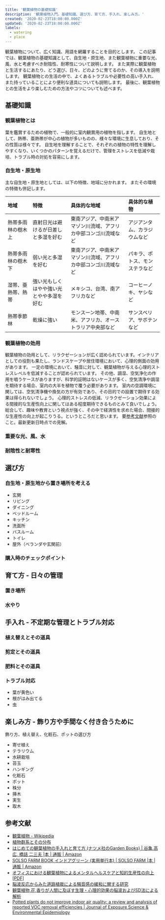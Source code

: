 ```yaml
---
title: '観葉植物の基礎知識'
description: '観葉植物入門。基礎知識、選び方、育て方、手入れ、楽しみ方。'
created: '2020-02-23T18:00:00.000Z'
updated: '2020-02-23T18:00:00.000Z'
labels:
  - watering
  - place
---
```


観葉植物について、広く知識、用語を網羅することを目的とします。
この記事では、観葉植物の基礎知識として、自生地・原生地、また観葉植物に重要な光、風、水と考慮すべき耐陰性、耐寒性について説明します。
また実際に観葉植物と生活するにあたり、どう選び、日々、どのように育てるのか、その導入を説明します。
観葉植物との生活の中で、よくあるトラブルや必要性の高い手入れ、また持っていることにより便利な道具についても説明します。
最後に、観葉植物との生活をより楽しむための方法やコツについても述べます。

## 基礎知識

### 観葉植物とは

葉を鑑賞するための植物で、一般的に室内観賞用の植物を指します。
自生地として、熱帯、亜熱帯が中心の植物が多いものの、様々な環境に生息しており、その性質は様々です。
自生地を理解することで、それぞれの植物の特性を理解しやすくなり、いくつかのパターンを覚えるだけで、管理をストレスを低減や栽培、トラブル時の対処を容易にします。

### 自生地・原生地

主な自生地・原生地としては、以下の特徴、地域に分かれます。
またその環境の特徴も併記します。

|地域|特徴|具体的な地域|具体的な植物|
|:-|:-|:-|:-|
|熱帯多雨林の樹木上|直射日光は避けるが日差しと多湿を好む|東南アジア、中南米アマゾン川流域、アフリカ中部コンゴ川流域など|アジアンタム、カラジウムなど|
|熱帯多雨林の樹木下|弱い光と多湿を好む|東南アジア、中南米アマゾン川流域、アフリカ中部コンゴ川流域など|パキラ、ポトス、モンステラなど|
|湿帯、亜熱帯、熱帯|強い光もしくはやや強い光とやや多湿を好む|メキシコ、台湾、南アフリカなど|コーヒーノキ、ヤシなど|
|熱帯季節林|乾燥に強い|モンスーン地帯、中南米、アフリカ、オーストラリア中央部など|サンスベリア、サボテンなど|

### 観葉植物の効用

観葉植物の効用として、リラクゼーションが広く認められています。インテリアとしての役割も果たし、ランドスケープや居住環境において、心理的側面の効用があります。
一定の環境において、騒音に対して、観葉植物が与える心理的ストレスレベルを低減することが認められています。
その他、調湿、空気浄化の作用を唱うケースがありますが、科学的証明はないケースが多く、空気清浄や調湿を期待する場合、室内の大半を植物で覆う必要があります。
室内の空調環境に関しては、空気清浄機や換気の方が有効であり、その目的での設置で期待する効果は得られないでしょう。
心理的ストレスの低減、リラクゼーション効果による間接的な生産性向上に関してはある程度期待できるものとみて良いでしょう。
総合して、趣味や教育という視点が強く、その中で経済性を求めた場合、間接的な生産性の向上が起こりうる。というところだと思います。
要[参考文献](#参考文献)参照のこと。最新更新日時点での見解。

### 重要な光、風、水

### 耐陰性と耐寒性


## 選び方

### 自生地・原生地から置き場所を考える

- 玄関
- リビング
- ダイニング
- ベッドルーム
- キッチン
- 洗面所
- バスルーム
- トイレ
- 屋外（ベランダや玄関前）

### 購入時のチェックポイント

## 育て方 - 日々の管理

### 置き場所

### 水やり


## 手入れ - 不定期な管理とトラブル対応

### 植え替えとその道具

### 剪定とその道具

### 肥料とその道具

### トラブル対応

- 葉が黄色い
- 根がはみ出てる
- 虫


## 楽しみ方 - 飾り方や手間なく付き合うために

飾り方、植え替え、化粧石、ポットの選び方
- 寄せ植え
- テラリウム
- 水耕栽培
- 苔玉
- ハンギング
- 化粧石
- ポット
- 株分
- 挿木
- 実生
- 取木

## 参考文献

- [観葉植物 - Wikipedia](https://ja.wikipedia.org/wiki/%E8%A6%B3%E8%91%89%E6%A4%8D%E7%89%A9)
- [植物群系とその分布](http://www.keirinkan.com/kori/kori_biology/kori_biology_2_kaitei/contents/bi-2/4-bu/4-3-5.htm)
- [はじめての観葉植物の手入れと育て方 (ナツメ社のGarden Books) | 谷亀 高広, 橋詰 二三夫 |本 | 通販 | Amazon](https://www.amazon.co.jp/%E3%81%AF%E3%81%98%E3%82%81%E3%81%A6%E3%81%AE%E8%A6%B3%E8%91%89%E6%A4%8D%E7%89%A9%E3%81%AE%E6%89%8B%E5%85%A5%E3%82%8C%E3%81%A8%E8%82%B2%E3%81%A6%E6%96%B9-%E3%83%8A%E3%83%84%E3%83%A1%E7%A4%BE%E3%81%AEGarden-Books-%E8%B0%B7%E4%BA%80-%E9%AB%98%E5%BA%83/dp/4816344616/)
- [SOLSO FARM BOOK インドアグリーン (実用単行本) | SOLSO FARM |本 | 通販 | Amazon](https://www.amazon.co.jp/SOLSO-FARM-BOOK-%E3%82%A4%E3%83%B3%E3%83%89%E3%82%A2%E3%82%B0%E3%83%AA%E3%83%BC%E3%83%B3-%E5%AE%9F%E7%94%A8%E5%8D%98%E8%A1%8C%E6%9C%AC/dp/4093108900/)
- [オフィスにおける観葉植物によるメンタルヘルスケアと知的生産性の向上[PDF]](http://okunairyokka.jp/data/report2.pdf)
- [脳波反応からみた道路植栽による騒音感の緩和に関する研究](https://www.jstage.jst.go.jp/article/jila1994/59/3/59_3_214/_article/-char/ja/)
- [観葉植物,花,香りが人間に及ぼす生理・心理的効果の脳波およびSD法による解析](https://www.jstage.jst.go.jp/article/aija/63/509/63_KJ00004222651/_article/-char/ja/)
- [Potted plants do not improve indoor air quality: a review and analysis of reported VOC removal efficiencies | Journal of Exposure Science & Environmental Epidemiology](https://www.nature.com/articles/s41370-019-0175-9)
